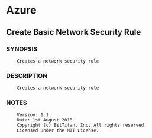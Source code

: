 # Azure
## Create Basic Network Security Rule
### SYNOPSIS
```
    Creates a network security rule
```
### DESCRIPTION
```
    Creates a network security rule
```
### NOTES
```
    Version: 1.1
    Date: 1st August 2018
    Copyright (c) BitTitan, Inc. All rights reserved.
    Licensed under the MIT License.
```

